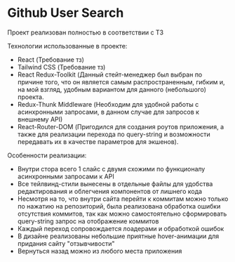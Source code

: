 # Github User Search

Проект реализован полностью в соответствии с ТЗ

Технологии использованные в проекте:
- React (Требование тз)
- Tailwind CSS (Требование тз)
- React Redux-Toolkit (Данный стейт-менеджер был выбран по причине того, что он является самым распространенным, гибким и, на мой взгляд, удобным вариантом для данного (небольшого) проекта.
- Redux-Thunk Middleware (Необходим для удобной работы с асинхронными запросами, в данном случае для запросов к внешнему API)
- React-Router-DOM (Пригодился для создания роутов приложения, а также для реализации перехода по query-string и возможности передавать их в качестве параметров для экшенов).

Особенности реализации:
- Внутри стора всего 1 слайс с двумя схожими по функционалу асинхронными запросами к API
- Все тейлвинд-стили вынесены в отдельные файлы для удобства редактирования и облегчения компонентов от лишнего кода
- Несмотря на то, что внутри сайта перейти к коммитам можно только по нажатию на репозиторий, была реализована обработка ошибки отсутствия коммитов, так как можно самостоятельно сформировать query-string запрос на отображение коммитов
- Каждый переход сопровождается лоадерами и обработкой ошибок
- В дизайне реализованы небольшие приятные hover-анимации для придания сайту "отзывчивости"
- Вернуться назад можно из любого места приложения
